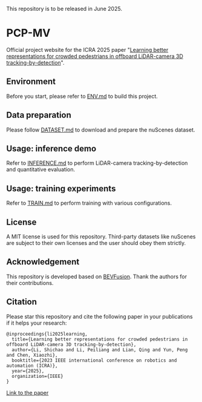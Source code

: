This repository is to be released in June 2025.

# PCP-MV

Official project website for the ICRA 2025 paper "[Learning better representations for crowded pedestrians in offboard LiDAR-camera 3D tracking-by-detection](https://arxiv.org/abs/2505.16029)". 

## Environment
Before you start, please refer to [ENV.md](https://github.com/Nicholasli1995/PCP-MV/blob/master/docs/ENV.md) to build this project.

## Data preparation
Please follow [DATASET.md](https://github.com/Nicholasli1995/PCP-MV/blob/master/docs/DATASET.md) to download and prepare the nuScenes dataset.

## Usage: inference demo
Refer to [INFERENCE.md](https://github.com/Nicholasli1995/PCP-MV/blob/master/docs/INFERENCE.md) to perform LiDAR-camera tracking-by-detection and quantitative evaluation.

## Usage: training experiments
Refer to [TRAIN.md](https://github.com/Nicholasli1995/PCP-MV/blob/master/docs/TRAIN.md) to perform training with various configurations.

## License
A MIT license is used for this repository. Third-party datasets like nuScenes are subject to their own licenses and the user should obey them strictly.

## Acknowledgement
This repository is developed based on [BEVFusion](https://github.com/mit-han-lab/bevfusion). Thank the authors for their contributions.

## Citation
Please star this repository and cite the following paper in your publications if it helps your research:

    @inproceedings{li2025learning,
      title={Learning better representations for crowded pedestrians in offboard LiDAR-camera 3D tracking-by-detection},
      author={Li, Shichao and Li, Peiliang and Lian, Qing and Yun, Peng and Chen, Xiaozhi},
      booktitle={2023 IEEE international conference on robotics and automation (ICRA)},
      year={2025},
      organization={IEEE}
    }

[Link to the paper](https://arxiv.org/abs/2505.16029)